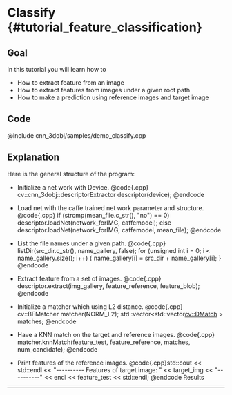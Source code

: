 Classify {#tutorial_feature_classification}
===============

Goal
----

In this tutorial you will learn how to

-   How to extract feature from an image
-   How to extract features from images under a given root path
-   How to make a prediction using reference images and target image

Code
----

@include cnn_3dobj/samples/demo_classify.cpp

Explanation
-----------

Here is the general structure of the program:

-   Initialize a net work with Device.
    @code{.cpp}
    cv::cnn_3dobj::descriptorExtractor descriptor(device);
    @endcode

-   Load net with the caffe trained net work parameter and structure.
    @code{.cpp}
    if (strcmp(mean_file.c_str(), "no") == 0)
        descriptor.loadNet(network_forIMG, caffemodel);
    else
        descriptor.loadNet(network_forIMG, caffemodel, mean_file);
    @endcode

-   List the file names under a given path.
    @code{.cpp}
    listDir(src_dir.c_str(), name_gallery, false);
    for (unsigned int i = 0; i < name_gallery.size(); i++)
    {
        name_gallery[i] = src_dir + name_gallery[i];
    }
    @endcode

-   Extract feature from a set of images.
    @code{.cpp}
    descriptor.extract(img_gallery, feature_reference, feature_blob);
    @endcode

-   Initialize a matcher which using L2 distance.
    @code{.cpp}
    cv::BFMatcher matcher(NORM_L2);
    std::vector<std::vector<cv::DMatch> > matches;
    @endcode

-   Have a KNN match on the target and reference images.
    @code{.cpp}
    matcher.knnMatch(feature_test, feature_reference, matches, num_candidate);
    @endcode

-   Print features of the reference images.
    @code{.cpp}std::cout << std::endl << "---------- Features of target image: " << target_img << "----------" << endl << feature_test << std::endl;
    @endcode
Results
-------
